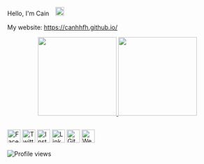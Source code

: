 Hello, I'm Cain　<img class="emoji" alt="wave" height="20" width="20" src="https://github.githubassets.com/images/icons/emoji/unicode/1f601.png">

My website: https://canhhfh.github.io/
<div align="center">
  <a href="https://github.com/canhhfh">
  <img height="180em" src="https://github-readme-stats.vercel.app/api?username=canhhfh&show_icons=true&theme=white&include_all_commits=true&count_private=true"/>
  <img height="180em" src="https://github-readme-stats.vercel.app/api/top-langs/?username=canhhfh&layout=compact&langs_count=7&theme=white"/>
</div>

  
  ##
 
<div> 
  <a href="https://www.facebook.com/canh29" target="_blank"><img src="https://raw.githubusercontent.com/arturssmirnovs/arturssmirnovs/master/fb.png" alt="Facebook" width="30"></a>
<a href="#" target="_blank"><img src="https://raw.githubusercontent.com/arturssmirnovs/arturssmirnovs/master/tw.png" alt="Twitter" width="30"></a>
<a href="https://www.instagram.com/huyc_ain" target="_blank"><img src="https://raw.githubusercontent.com/arturssmirnovs/arturssmirnovs/master/ig.png" alt="Instagram" width="30"></a>
<a href="#" target="_blank"><img src="https://raw.githubusercontent.com/arturssmirnovs/arturssmirnovs/master/in.png" alt="LinkedIn" width="30"></a>
<a href="https://github.com/canhhfh" target="_blank"><img src="https://raw.githubusercontent.com/arturssmirnovs/arturssmirnovs/master/git.png" alt="GitHub" width="30"></a>
<a href="#" target="_blank"><img src="https://raw.githubusercontent.com/arturssmirnovs/arturssmirnovs/master/www.png" alt="Website" width="30"></a>

</div>
 

![Profile views](https://gpvc.arturio.dev/canhhfh?v=3)
